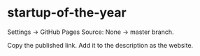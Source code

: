 # startup-of-the-year

Settings -> GitHub Pages Source: None -> master branch.

Copy the published link. Add it to the description as the website.

